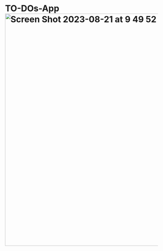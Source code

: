 # TO-DOs-App<img width="764" alt="Screen Shot 2023-08-21 at 9 49 52 PM" src="https://github.com/elenabales/TO-DOs-App/assets/34879137/4b6398aa-b3c4-4498-a0b5-b7d9ec21f35f">
